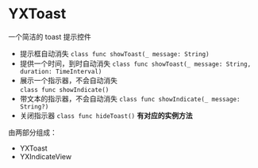 # YXToast

一个简洁的 toast 提示控件

* 提示框自动消失
`class func showToast(_ message: String)`
* 提供一个时间，到时自动消失
`class func showToast(_ message: String, duration: TimeInterval) `
* 展示一个指示器，不会自动消失    
`class func showIndicate()`
* 带文本的指示器，不会自动消失
`class func showIndicate(_ message: String?)`
* 关闭指示器
`class func hideToast()` 
**有对应的实例方法**

由两部分组成：
* YXToast
* YXIndicateView


